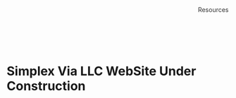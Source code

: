 

<!-- Title Page Section -->
<div class="title-section" style="position: relative; margin: 50px 0; min-height: 200px;">
  <!-- Upper Right Link -->
  <a href="./horse-buying-guide.md" class="wiki-link" style="position: absolute; top: 0; right: 0; font-size: 14px; text-decoration: none; color: #333;">Resources</a>
  <!-- Bottom Right Title -->
  <h1 class="api-title" style="position: absolute; bottom: 0; center: 0; margin: 0;">Simplex Via  LLC   WebSite Under Construction</h1>
</div>

